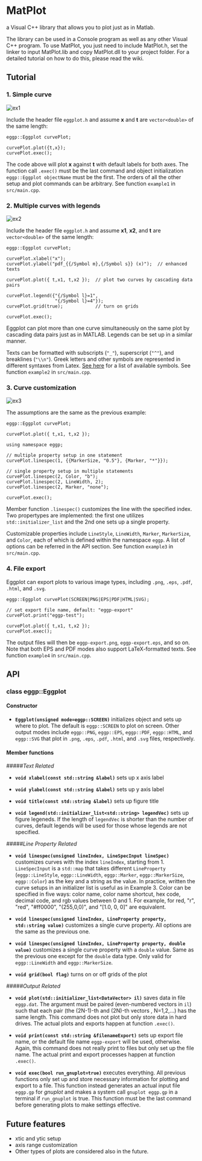 MatPlot
=======

a Visual C++ library that allows you to plot just as in Matlab.

The library can be used in a Console program as well as any other Visual C++ program. To use MatPlot, you just need to include MatPlot.h, set the linker to input MatPlot.lib and copy MatPlot.dll to your project folder. For a detailed tutorial on how to do this, please read the wiki.

Tutorial
--------------

### 1. Simple curve
![ex1](img/eggp-export-ex1.png)

Include the header file `eggplot.h` and assume __x__ and __t__ are `vector<double>` of the same length:

```
eggp::Eggplot curvePlot; 

curvePlot.plot({t,x});
curvePlot.exec();
```

The code above will plot __x__ against __t__ with default labels for both axes.
The function call `.exec()` must be the last command and object initialization `eggp::Eggplot objectName` must be the first. 
The orders of all the other setup and plot commands can be arbitrary.
See function `example1` in `src/main.cpp`.


### 2. Multiple curves with legends
![ex2](img/eggp-export-ex2.png)

Include the header file `eggplot.h` and assume __x1__, __x2__, and __t__ are `vector<double>` of the same length:

```
eggp::Eggplot curvePlot; 

curvePlot.xlabel("x");
curvePlot.ylabel("pdf_{{/Symbol m},{/Symbol s}} (x)");  // enhanced texts

curvePlot.plot({ t,x1, t,x2 });  // plot two curves by cascading data pairs

curvePlot.legend({"{/Symbol l}=1",
                  "{/Symbol l}=4"});
curvePlot.grid(true);            // turn on grids

curvePlot.exec();
```

Eggplot can plot more than one curve simultaneously on the same plot by cascading data pairs just as in MATLAB. 
Legends can be set up in a similar manner.

Texts can be formatted with subscripts (`"_"`), superscript (`"^"`), and breaklines (`"\\n"`).
Greek letters and other symbols are represented in different syntaxes from Latex. 
[See here](http://mathewpeet.org/lists/symbols/) for a list of available symbols.
See function `example2` in `src/main.cpp`.


### 3. Curve customization
![ex3](img/eggp-export-ex3.png)

The assumptions are the same as the previous example:

```
eggp::Eggplot curvePlot;

curvePlot.plot({ t,x1, t,x2 });

using namespace eggp;

// multiple property setup in one statement
curvePlot.linespec(1, {{MarkerSize, "0.5"}, {Marker, "*"}});

// single property setup in multiple statements
curvePlot.linespec(2, Color, "b");
curvePlot.linespec(2, LineWidth, 2);
curvePlot.linespec(2, Marker, "none");

curvePlot.exec();
```

Member function `.linespec()` customizes the line with the specified index. 
Two propertypes are implemented: the first one utilizes `std::initializer_list` and the 2nd one sets up a single property.

Customizable properties  include `LineStyle`, `LineWidth`, `Marker`, `MarkerSize`, and `Color`, each of which is defined within the namespace `eggp`.
A list of options can be referred in the API section.
See function `example3` in `src/main.cpp`.


### 4. File export

Eggplot can export plots to various image types, including `.png`, `.eps`, `.pdf`, `.html`, and `.svg`.

```
eggp::Eggplot curvePlot(SCREEN|PNG|EPS|PDF|HTML|SVG);

// set export file name, default: "eggp-export"
curvePlot.print("eggp-test");

curvePlot.plot({ t,x1, t,x2 });
curvePlot.exec();
```

The output files will then be `eggp-export.png`, `eggp-export.eps`, and so on. 
Note that both EPS and PDF modes also support LaTeX-formatted texts.
See function `example4` in `src/main.cpp`.


API
---

### class eggp::Eggplot

#### Constructor

+ **```Eggplot(unsigned mode=eggp::SCREEN)```** initializes object and sets up where to plot. 
The default is `eggp::SCREEN` to plot on screen. 
Other output modes include `eggp::PNG`, `eggp::EPS`, `eggp::PDF`, `eggp::HTML`, and `eggp::SVG` that plot in `.png`, `.eps`, `.pdf`, `.html`, and `.svg` files, respectively.

#### Member functions

#####_Text Related_

+ **```void xlabel(const std::string &label)```** sets up x axis label

+ **```void ylabel(const std::string &label)```** sets up y axis label

+ **```void title(const std::string &label)```** sets up figure title

+ **```void legend(std::initializer_list<std::string> legendVec)```** sets up figure legeneds. If the length of `legendVec` is shorter than the number of curves, default legends will be used for those whose legends are not specified.

#####_Line Property Related_

+ **```void linespec(unsigned lineIndex, LineSpecInput lineSpec)```** customizes curves with the index `lineIndex`, starting from 1. `LineSpecInput` is a `std::map` that takes different `LineProperty` (`eggp::LineStyle`, `eggp::LineWidth`, `eggp::Marker`, `eggp::MarkerSize`, `eggp::Color`) as the key and a string as the value. In practice, written the curve setups in an initializer list is useful as in Example 3. Color can be specified in five ways: color name, color name shortcut, hex code, decimal code, and rgb values between 0 and 1. For example, for red, "r", "red", "#ff0000", "(255,0,0)", and "[1.0, 0, 0]" are equivalent.


+ **```void linespec(unsigned lineIndex, LineProperty property, std::string value)```** customizes a single curve property. All options are the same as the previous one.


+ **```void linespec(unsigned lineIndex, LineProperty property, double value)```** customizes a single curve property with a `double` value. Same as the previous one except for the `double` data type. Only valid for `eggp::LineWidth` and `eggp::MarkerSize`.


+ **```void grid(bool flag)```** turns on or off grids of the plot

#####_Output Related_

+ **```void plot(std::initializer_list<DataVector> il)```** saves data in file `eggp.dat`. The argument must be paired (even-numbered vectors in `il`) such that each pair (the (2N-1)-th and (2N)-th vectors , N=1,2,...) has the same length. This command does not plot but only store data in hard drives. The actual plots and exports happen at function `.exec()`.

+ **```void print(const std::string &filenameExport)```** sets up export file name, or the default file name `eggp-export` will be used, otherwise. Again, this command does not really print to files but only set up the file name. The actual print and export processes happen at function `.exec()`.
 
+ **```void exec(bool run_gnuplot=true)```** executes everything. All previous functions only set up and store necessary information for plotting and export to a file. This function instead generates an actual input file `eggp.gp` for _gnuplot_ and makes a system call `gnuplot eggp.gp` in a terminal if `run_gnuplot` is true. This function must be the last command before generating plots to make settings effective.


Future features
---------------

+ xtic and ytic setup
+ axis range customization
+ Other types of plots are considered also in the future.





